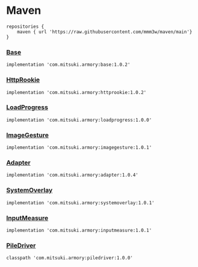 # Maven
```
repositories {
    maven { url 'https://raw.githubusercontent.com/mmm3w/maven/main'}
}
```

### [Base](https://github.com/mmm3w/base)
```
implementation 'com.mitsuki.armory:base:1.0.2'
```

### [HttpRookie](https://github.com/mmm3w/httprookie)
```
implementation 'com.mitsuki.armory:httprookie:1.0.2'
```

### [LoadProgress](https://github.com/mmm3w/loadprogress)
```
implementation 'com.mitsuki.armory:loadprogress:1.0.0'
```

### [ImageGesture](https://github.com/mmm3w/imagegesture)
```
implementation 'com.mitsuki.armory:imagegesture:1.0.1'
```

### [Adapter](https://github.com/mmm3w/adapter)
```
implementation 'com.mitsuki.armory:adapter:1.0.4'
```

### [SystemOverlay](https://github.com/mmm3w/systemoverlay)
```
implementation 'com.mitsuki.armory:systemoverlay:1.0.1'
```

### [InputMeasure](https://github.com/mmm3w/inputmeasure)
```
implementation 'com.mitsuki.armory:inputmeasure:1.0.1'
```

### [PileDriver](https://github.com/mmm3w/piledriver)
```
classpath 'com.mitsuki.armory:piledriver:1.0.0'
```
